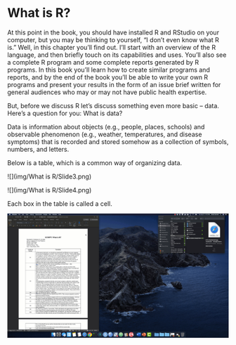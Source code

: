 # What is R?

At this point in the book, you should have installed R and RStudio on your computer, but you may be thinking to yourself, “I don’t even know what R is.” Well, in this chapter you’ll find out. I’ll start with an overview of the R language, and then briefly touch on its capabilities and uses. You’ll also see a complete R program and some complete reports generated by R programs. In this book you’ll learn how to create similar programs and reports, and by the end of the book you’ll be able to write your own R programs and present your results in the form of an issue brief written for general audiences who may or may not have public health expertise.

But, before we discuss R let’s discuss something even more basic – data. Here’s a question for you: What is data?

Data is information about objects (e.g., people, places, schools) and observable phenomenon (e.g., weather, temperatures, and disease symptoms) that is recorded and stored somehow as a collection of symbols, numbers, and letters.

Below is a table, which is a common way of organizing data. 

![](img/What is R/Slide3.png)<!-- -->



![](img/What is R/Slide4.png)<!-- -->

Each box in the table is called a cell.

![](img/Test.gif)<!-- -->
